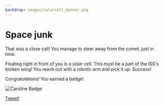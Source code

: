 ```yaml
---
backdrop: images/solarcell_banner.png
---
```


# Space junk

That was a close call! You manage to steer away from the comet, just in time.

Floating right in front of you is a _solar cell_. This must be a part of the ISS's broken wing! You reach out with a robotic arm and pick it up. Success!

<Item id="2"/>

Congratulations! You earned a badge!

![Caroline Badge](/AzureSpaceMystery/images/caroline_badge.png)

[Tweet!](https://twitter.com/intent/tweet?url=https%3A%2F%2Fmicrosoft.com/AzureSpaceMystery%2F&text=I%20just%20earned%20a%20badge%20in%20the%20Azure%20Space%20Mystery%20adventure!&hashtags=AzureSpaceMystery)


<Page url="/rocket/fr/1" instructions="" action="Return to the start for a new mission!" condition="none" />